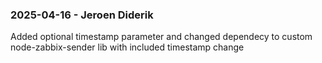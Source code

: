 ### 2025-04-16 - Jeroen Diderik
Added optional timestamp parameter and changed dependecy to custom node-zabbix-sender lib with included timestamp change